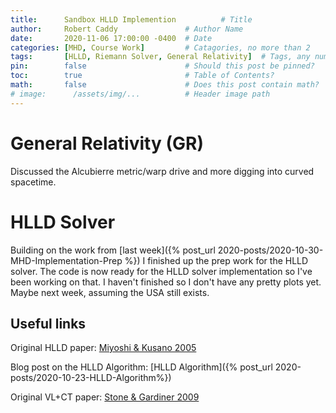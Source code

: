 ```yaml
---
title:      Sandbox HLLD Implemention          # Title
author:     Robert Caddy               # Author Name
date:       2020-11-06 17:00:00 -0400  # Date
categories: [MHD, Course Work]         # Catagories, no more than 2
tags:       [HLLD, Riemann Solver, General Relativity]  # Tags, any number
pin:        false                      # Should this post be pinned?
toc:        true                       # Table of Contents?
math:       false                      # Does this post contain math?
# image:      /assets/img/...          # Header image path
---
```



# General Relativity (GR)
Discussed the Alcubierre metric/warp drive and more digging into curved
spacetime.

# HLLD Solver
Building on the work from [last week]({% post_url 2020-posts/2020-10-30-MHD-Implementation-Prep %}) I finished up the prep work for the HLLD solver. The code is now ready for the HLLD solver implementation so I've been working on that. I haven't finished so I don't have any pretty plots yet. Maybe next week, assuming the USA still exists.


## Useful links
Original HLLD paper: [Miyoshi & Kusano 2005](https://www.sciencedirect.com/science/article/pii/S0021999105001142?via%3Dihub)

Blog post on the HLLD Algorithm: [HLLD Algorithm]({% post_url 2020-posts/2020-10-23-HLLD-Algorithm%})

Original VL+CT paper: [Stone & Gardiner 2009](https://www.sciencedirect.com/science/article/abs/pii/S1384107608000754?via%3Dihub)
